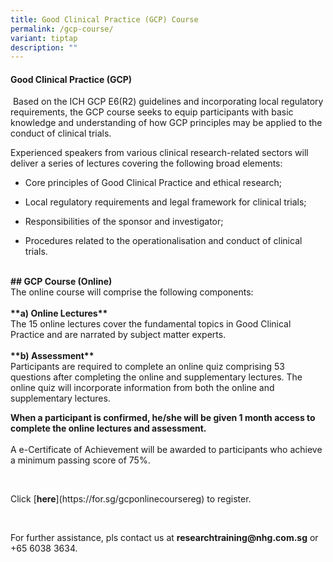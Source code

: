 ```yaml
---
title: Good Clinical Practice (GCP) Course
permalink: /gcp-course/
variant: tiptap
description: ""
---
```

<h4><strong>Good Clinical Practice (GCP)</strong></h4>
<p>&nbsp;Based on the ICH GCP E6(R2) guidelines and incorporating local regulatory
requirements, the GCP course seeks to equip participants with basic knowledge
and understanding of how GCP principles may be applied to the conduct of
clinical trials.</p>
<p>Experienced speakers from various clinical research-related sectors will
deliver a series of lectures covering the following broad elements:</p>
<ul data-tight="true" class="tight">
<li>
<p>Core principles of Good Clinical Practice and ethical research;&nbsp;</p>
</li>
<li>
<p>Local regulatory requirements and legal framework for clinical trials;</p>
</li>
<li>
<p>Responsibilities of the sponsor and investigator;</p>
</li>
<li>
<p>Procedures related to the operationalisation and conduct of clinical trials.</p>
</li>
</ul>
<p>
<br><strong>## GCP Course (Online)</strong>
<br>The online course will comprise the following components:
<br>
<br><strong>**a) Online Lectures**</strong>
<br>The 15 online lectures cover the fundamental topics in Good Clinical Practice
and are narrated by subject matter experts.
<br>
<br><strong>**b) Assessment**</strong>
<br>Participants are required to complete an online quiz comprising 53 questions
after completing the online and supplementary lectures. The online quiz
will incorporate information from both the online and supplementary lectures.&nbsp;&nbsp;</p>
<p><strong>When a participant is confirmed, he/she will be given 1 month access to complete the online lectures and assessment.</strong>
<br>
<br>A e-Certificate of Achievement will be awarded to participants who achieve
a minimum passing score of 75%.</p>
<p>&nbsp;</p>
<p>Click&nbsp;[<strong>here</strong>](<a rel="noopener noreferrer nofollow" target="_blank">https://for.sg/gcponlinecoursereg</a>)
to register.</p>
<p>&nbsp;</p>
<p>For further assistance, pls contact us at&nbsp;<strong><a rel="noopener noreferrer nofollow" target="_blank">researchtraining@nhg.com.sg</a></strong>&nbsp;or
+65 6038 3634.</p>